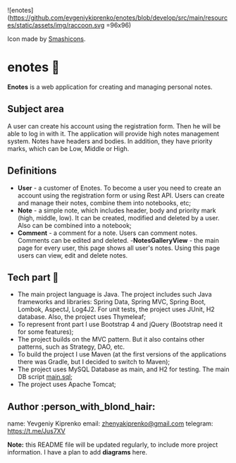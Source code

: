 ![enotes](https://github.com/evgeniykiprenko/enotes/blob/develop/src/main/resources/static/assets/img/raccoon.svg =96x96)

Icon made by [Smashicons](https://www.flaticon.com/authors/smashicons).


# enotes :notebook_with_decorative_cover:
**Enotes** is a web application for creating and managing personal notes. 

## Subject area
A user can create his account using the registration form. Then he will be able to log in with it. The
application will provide high notes management system. Notes have headers and bodies. In addition, they have priority marks, which can be Low, Middle or High.

## Definitions
- **User** - a customer of Enotes. To become a user you need to create an account using the registration form or using Rest API. Users can create and manage their notes, combine them into notebooks, etc;
- **Note** - a simple note, which includes header, body and priority mark (high, middle, low). It can be created, modified and deleted by a user. Also can be combined into a notebook;
- **Comment** - a comment for a note. Users can comment notes. Comments can be edited and deleted.
-**NotesGalleryView** - the main page for every user, this page shows all user's notes. Using this page users can view, edit and delete notes.

## Tech part :mountain_cableway:
- The main project language is Java. The project includes such Java frameworks and libraries: Spring Data, Spring MVC, Spring Boot, Lombok, AspectJ, Log4J2. For unit tests, the project uses JUnit, H2 database. Also, the project uses Thymeleaf;
- To represent front part I use Bootstrap 4 and jQuery (Bootstrap need it for some features);
- The project builds on the MVC pattern. But it also contains other patterns, such as Strategy, DAO, etc.
- To build the project I use Maven (at the first versions of the applications there was Gradle, but I decided to switch to Maven);
- The project uses MySQL Database as main, and H2 for testing. The main DB script [main.sql](main.sql);
- The project uses Apache Tomcat;

## Author :person_with_blond_hair:
name: Yevgeniy Kiprenko 
email: zhenyakiprenko@gmail.com
telegram: https://t.me/Jus7XV

**Note:** this README file will be updated regularly, to include more project information. I have a plan to add **diagrams** here.
